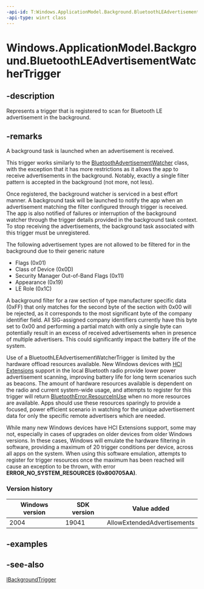 ```yaml
---
-api-id: T:Windows.ApplicationModel.Background.BluetoothLEAdvertisementWatcherTrigger
-api-type: winrt class
---
```


<!-- Class syntax.
public class BluetoothLEAdvertisementWatcherTrigger : Windows.ApplicationModel.Background.IBackgroundTrigger, Windows.ApplicationModel.Background.IBluetoothLEAdvertisementWatcherTrigger
-->

# Windows.ApplicationModel.Background.BluetoothLEAdvertisementWatcherTrigger

## -description
Represents a trigger that is registered to scan for Bluetooth LE advertisement in the background.

## -remarks
A background task is launched when an advertisement is received.

This trigger works similarly to the [BluetoothAdvertisementWatcher](../windows.devices.bluetooth.advertisement/bluetoothleadvertisementwatcher.md) class, with the exception that it has more restrictions as it allows the app to receive advertisements in the background. Notably, exactly a single filter pattern is accepted in the background (not more, not less).

Once registered, the background watcher is serviced in a best effort manner. A background task will be launched to notify the app when an advertisement matching the filter configured through trigger is received. The app is also notified of failures or interruption of the background watcher through the trigger details provided in the background task context. To stop receiving the advertisements, the background task associated with this trigger must be unregistered.

The following advertisement types are not allowed to be filtered for in the background due to their generic nature

+ Flags (0x01)
+ Class of Device (0x0D)
+ Security Manager Out-of-Band Flags (0x11)
+ Appearance (0x19)
+ LE Role (0x1C)

A background filter for a raw section of type manufacturer specific data (0xFF) that only matches for the second byte of the section with 0x00 will be rejected, as it corresponds to the most significant byte of the company identifier field. All SIG-assigned company identifiers currently have this byte set to 0x00 and performing a partial match with only a single byte can potentially result in an excess of received advertisements when in presence of multiple advertisers. This could significantly impact the battery life of the system.

Use of a BluetoothLEAdvertisementWatcherTrigger is limited by the hardware offload resources available. New Windows devices with [HCI Extensions](https://docs.microsoft.com/windows-hardware/drivers/ddi/content/index) support in the local Bluetooth radio provide lower power advertisement scanning, improving battery life for long term scenarios such as beacons. The amount of hardware resources available is dependent on the radio and current system-wide usage, and attempts to register for this trigger will return [BluetoothError.ResourceInUse](../windows.devices.bluetooth/bluetootherror.md) when no more resources are available. Apps should use these resources sparingly to provide a focused, power efficient scenario in watching for the unique advertisement data for only the specific remote advertisers which are needed.

While many new Windows devices have HCI Extensions support, some may not, especially in cases of upgrades on older devices from older Windows versions. In these cases, Windows will emulate the hardware filtering in software, providing a maximum of 20 trigger conditions per device, across all apps on the system. When using this software emulation, attempts to register for trigger resources once the maximum has been reached will cause an exception to be thrown, with error **ERROR_NO_SYSTEM_RESOURCES (0x800705AA)**.

### Version history

| Windows version | SDK version | Value added |
| -- | -- | -- |
| 2004 | 19041 | AllowExtendedAdvertisements |

## -examples

## -see-also
[IBackgroundTrigger](ibackgroundtrigger.md)
